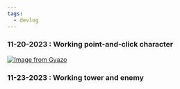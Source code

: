 ```yaml
---
tags:
  - devlog
---
```


### 11-20-2023 : Working point-and-click character
[![Image from Gyazo](https://i.gyazo.com/6df694b44d969f951564985589ec6601.gif)](https://gyazo.com/6df694b44d969f951564985589ec6601)
### 11-23-2023 : Working tower and enemy
